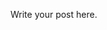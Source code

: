 <!-- 
.. title: Installing Arch Linux in the Morken 212A Lab
.. slug: installing-arch-linux-in-the-morken-212a-lab
.. date: 2014-11-03 19:22:30 UTC-08:00
.. tags: 
.. link: 
.. description: 
.. type: text
.. author: Fill Me In!
-->

Write your post here.
